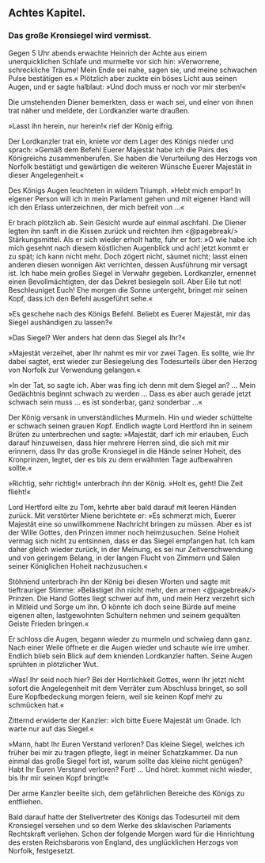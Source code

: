 
<h2>Achtes Kapitel.</h2>

<h3>Das große Kronsiegel wird vermisst.</h3>

Gegen 5 Uhr abends erwachte Heinrich der Achte aus einem unerquicklichen
Schlafe und murmelte vor sich hin: »Verworrene, schreckliche
Träume! Mein Ende sei nahe, sagen sie, und meine schwachen
Pulse bestätigen es.« Plötzlich aber zuckte ein böses Licht aus seinen
Augen, und er sagte halblaut: »Und doch muss er noch vor mir
sterben!«

Die umstehenden Diener bemerkten, dass er wach sei, und einer
von ihnen trat näher und meldete, der Lordkanzler warte draußen.

»Lasst ihn herein, nur herein!« rief der König eifrig.

Der Lordkanzler trat ein, kniete vor dem Lager des Königs nieder
und sprach: »Gemäß dem Befehl Euerer Majestät habe ich die Pairs
des Königreichs zusammenberufen. Sie haben die Verurteilung
des Herzogs von Norfolk bestätigt und gewärtigen die weiteren
Wünsche Euerer Majestät in dieser Angelegenheit.«

Des Königs Augen leuchteten in wildem Triumph. »Hebt mich
empor! In eigener Person will ich in mein Parlament gehen und
mit eigener Hand will ich den Erlass unterzeichnen, der mich befreit
von ...«

Er brach plötzlich ab. Sein Gesicht wurde auf einmal aschfahl.
Die Diener legten ihn sanft in die Kissen zurück und reichten ihm 
<@pagebreak/>
Stärkungsmittel. Als er sich wieder erholt hatte, fuhr er fort: »O
wie habe ich mich gesehnt nach diesem köstlichen Augenblick und ach!
jetzt kommt er zu spät; ich kann nicht mehr. Doch zögert nicht, säumet
nicht; lasst einen anderen diesen wonnigen Akt verrichten, dessen
Ausführung mir versagt ist. Ich habe mein großes Siegel in Verwahr
gegeben. Lordkanzler, ernennet einen Bevollmächtigten, der
das Dekret besiegeln soll. Aber Eile tut not! Beschleuniget Euch!
Ehe morgen die Sonne untergeht, bringet mir seinen Kopf, dass ich
den Befehl ausgeführt sehe.«

»Es geschehe nach des Königs Befehl. Beliebt es Euerer Majestät,
mir das Siegel aushändigen zu lassen?«

»Das Siegel? Wer anders hat denn das Siegel als Ihr?«

»Majestät verzeihet, aber Ihr nahmt es mir vor zwei Tagen.
Es sollte, wie Ihr dabei sagtet, erst wieder zur Besiegelung des
Todesurteils über den Herzog von Norfolk zur Verwendung gelangen.«

»In der Tat, so sagte ich. Aber was fing ich denn mit dem Siegel
an? ... Mein Gedächtnis beginnt schwach zu werden ... Dass es
aber auch gerade jetzt schwach sein muss ... es ist sonderbar, ganz
sonderbar ...«

Der König versank in unverständliches Murmeln. Hin und wieder
schüttelte er schwach seinen grauen Kopf. Endlich wagte Lord Hertford
ihn in seinem Brüten zu unterbrechen und sagte: »Majestät,
darf ich mir erlauben, Euch darauf hinzuweisen, dass hier mehrere
Herren sind, die sich mit mir erinnern, dass Ihr das große Kronsiegel
in die Hände seiner Hoheit, des Kronprinzen, legtet, der es bis zu
dem erwähnten Tage aufbewahren sollte.«

»Richtig, sehr richtig!« unterbrach ihn der König. »Holt es, geht!
Die Zeit flieht!«

Lord Hertford eilte zu Tom, kehrte aber bald darauf mit leeren
Händen zurück. Mit verstörter Miene berichtete er: »Es schmerzt
mich, Euerer Majestät eine so unwillkommene Nachricht bringen zu
müssen. Aber es ist der Wille Gottes, den Prinzen immer noch
heimzusuchen. Seine Hoheit vermag sich nicht zu entsinnen, dass er
das Siegel empfangen hat. Ich kam daher gleich wieder zurück, in
der Meinung, es sei nur Zeitverschwendung und von geringem Belang,
in der langen Flucht von Zimmern und Sälen seiner Königlichen
Hoheit nachzusuchen.«

Stöhnend unterbrach ihn der König bei diesen Worten und sagte
mit tieftrauriger Stimme: »Belästiget ihn nicht mehr, den armen 
<@pagebreak/>
Prinzen. Die Hand Gottes liegt schwer auf ihm, und mein Herz
verzehrt sich in Mitleid und Sorge um ihn. O könnte ich doch seine
Bürde auf meine eigenen alten, lastgewohnten Schultern nehmen
und seinem gequälten Geiste Frieden bringen.«

Er schloss die Augen, begann wieder zu murmeln und schwieg
dann ganz. Nach einer Weile öffnete er die Augen wieder und
schaute wie irre umher. Endlich blieb sein Blick auf dem knienden
Lordkanzler haften. Seine Augen sprühten in plötzlicher Wut.

»Was! Ihr seid noch hier? Bei der Herrlichkeit Gottes, wenn
Ihr jetzt nicht sofort die Angelegenheit mit dem Verräter zum Abschluss
bringet, so soll Eure Kopfbedeckung morgen feiern, weil sie
keinen Kopf mehr zu schmücken hat.«

Zitternd erwiderte der Kanzler: »Ich bitte Euere Majestät um
Gnade. Ich warte nur auf das Siegel.«

»Mann, habt Ihr Euren Verstand verloren? Das kleine Siegel,
welches ich früher bei mir zu tragen pflegte, liegt in meiner Schatzkammer.
Da nun einmal das große Siegel fort ist, warum sollte das
kleine nicht genügen? Habt Ihr Euren Verstand verloren? Fort! ...
Und höret: kommet nicht wieder, bis Ihr mir seinen Kopf bringt!«

Der arme Kanzler beeilte sich, dem gefährlichen Bereiche des
Königs zu entfliehen.

Bald darauf hatte der Stellvertreter des Königs das Todesurteil
mit dem Kronsiegel versehen und so dem Werke des sklavischen
Parlaments Rechtskraft verliehen. Schon der folgende Morgen
ward für die Hinrichtung des ersten Reichsbarons von England, des
unglücklichen Herzogs von Norfolk, festgesetzt.

